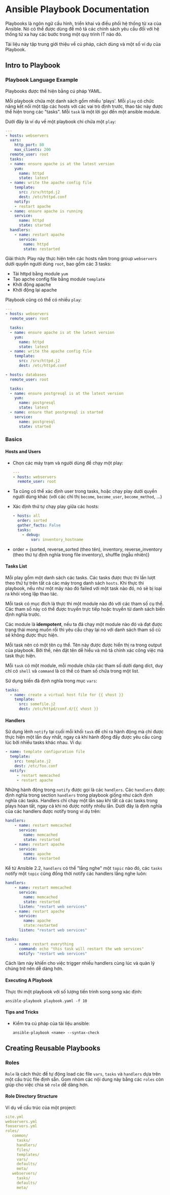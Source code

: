 # Ansible Playbook Documentation

Playbooks là ngôn ngữ cấu hình, triển khai và điều phối hệ thống từ xa của Ansible. Nó có thể được dùng để mô tả các chính sách yêu cầu đối với hệ thống từ xa hay các bước trong một quy trình IT nào đó.

Tài liệu này tập trung giới thiệu về cú pháp, cách dùng và một số ví dụ của Playbook.

## Intro to Playbook

### Playbook Language Example

Playbooks được thể hiện bằng cú pháp YAML.

Mỗi playbook chứa một danh sách gồm nhiều 'plays'. Mỗi `play` có chức năng kết nối một tập các hosts với các vai trò định trước, thao tác này được thể hiện trong các "tasks". Mỗi `task` là một lời gọi đến một ansible module.

Dưới đây là ví dụ về một playbook chỉ chứa một `play`:

```yaml
---
- hosts: webservers
  vars:
    http_port: 80
    max_clients: 200
  remote_user: root
  tasks:
  - name: ensure apache is at the latest version
    yum:
      name: httpd
      state: latest
  - name: write the apache config file
    template:
      src: /srv/httpd.j2
      dest: /etc/httpd.conf
    notify:
    - restart apache
  - name: ensure apache is running
    service:
      name: httpd
      state: started
  handlers:
    - name: restart apache
      service:
        name: httpd
        state: restarted
```

Giải thích: Play này thực hiện trên các hosts nằm trong group `webservers` dưới quyền người dùng `root`, bao gồm các 3 tasks:

*   Tải httpd bằng module `yum`
*   Tạo apche config file bằng module `template`
*   Khởi động apache
*   Khởi động lại apache

Playbook cũng có thể có nhiều `play`:

```yaml
---
- hosts: webservers
  remote_user: root

  tasks:
  - name: ensure apache is at the latest version
    yum:
      name: httpd
      state: latest
  - name: write the apache config file
    template:
      src: /srv/httpd.j2
      dest: /etc/httpd.conf

- hosts: databases
  remote_user: root

  tasks:
  - name: ensure postgresql is at the latest version
    yum:
      name: postgresql
      state: latest
  - name: ensure that postgresql is started
    service:
      name: postgresql
      state: started
```
### Basics

#### Hosts and Users

*   Chọn các máy trạm và người dùng để chạy một play:

    ```yaml
    ---
    - hosts: webservers
      remote_user: root
    ```
*   Ta cũng có thể xác định user trong tasks, hoặc chạy play dưới quyền người dùng khác (với các chỉ thị `become`, `become_user`, `become_method`, ...)

*   Xác định thứ tự chạy play giữa các hosts:

    ```yaml
    - hosts: all
      order: sorted
      gather_facts: False
      tasks:
        - debug:
            var: inventory_hostname
    ```
*   order = {sorted, reverse_sorted (theo tên), inventory, reverse_inventory (theo thứ tự định nghĩa trong file inventory), shuffle (ngẫu nhiên)}

#### Tasks List

Mỗi play gồm một danh sách các tasks. Các tasks được thực thi lần lượt theo thứ tự trên tất cả các máy trong danh sách `hosts`. Khi thực thi playbook, nếu như một máy nào đó failed với một task nào đó, nó sẽ bị loại ra khỏi vòng lặp thao tác.

Mỗi task có mục đích là thực thi một module nào đó với các tham số cụ thể. Các tham số này có thể được truyền trực tiếp hoặc truyền từ danh sách biến định nghĩa trước.

Các module là **idempotent**, nếu ta đã chạy một module nào đó và đạt được trạng thái mong muốn rồi thì yêu cầu chạy lại nó với danh sách tham số cũ sẽ không được thực hiện.

Mỗi task nên có một tên cụ thể. Tên này được được hiển thị ra trong output của playbook. Bởi thế, nên đặt tên dễ hiểu và mô tả chính xác công việc mà task thực hiện.

Mỗi `task` có một module, mỗi module chứa các tham số dưới dạng dict, duy chỉ có `shell` và `command` là có thể có tham số chứa trong một list.

Sử dụng biến đã định nghĩa trong mục `vars`:

```yaml
tasks:
  - name: create a virtual host file for {{ vhost }}
    template:
      src: somefile.j2
      dest: /etc/httpd/conf.d/{{ vhost }}
```

#### Handlers

Sử dụng lênh `notify` tại cuối mỗi khối `task` để chỉ ra hành động mà chỉ được thực hiện một lần duy nhất, ngay cả khi hành động đấy được yêu cầu cùng lúc bởi nhiều tasks khác nhau. Ví dụ:

```yaml
- name: template configuration file
  template:
    src: template.j2
    dest: /etc/foo.conf
  notify:
     - restart memcached
     - restart apache
```

Những hành động trong `notify` được gọi là các `handlers`. Các `handlers` được định nghĩa trong section `handlers` trong playbook giống như cách định nghĩa các tasks. Handlers chỉ chạy một lần sau khi tất cả các tasks trong plays hòan tất, ngay cả khi nó được notify nhiều lần. Dưới đây là định nghĩa của các handlers được notify trong ví dụ trên:

```yaml
handlers:
    - name: restart memcached
      service:
        name: memcached
        state: restarted
    - name: restart apache
      service:
        name: apache
        state: restarted
```

Kể từ Ansible 2.2, `handlers` có thể "lắng nghe" một `topic` nào đó, các `tasks` notify một `topic` cũng đồng thời notify các handlers lắng nghe luôn:

```yaml
handlers:
    - name: restart memcached
      service:
        name: memcached
        state: restarted
      listen: "restart web services"
    - name: restart apache
      service:
        name: apache
        state:restarted
      listen: "restart web services"

tasks:
    - name: restart everything
      command: echo "this task will restart the web services"
      notify: "restart web services"
```
Cách làm này khiến cho việc trigger nhiều handlers cùng lúc và quản lý chúng trở nên dễ dàng hơn.

#### Executing A Playbook

Thực thi một playbook với số lượng tiến trình song song xác định:

    ansible-playbook playbook.yaml -f 10

#### Tips and Tricks

*   Kiểm tra cú pháp của tài liệu ansible:

        ansible-playbook <name> --syntax-check

## Creating Reusable Playbooks

### Roles

`Role` là cách thức để tự động load các file `vars`, `tasks` và `handlers` dựa trên một cấu trúc file định sẵn. Gom nhóm các nội dung này bằng các `roles` còn giúp cho việc chia sẻ `role` dễ dàng hơn.

#### Role Directory Structure

Ví dụ về cấu trúc của một project:

```yaml
site.yml
webservers.yml
fooservers.yml
roles/
   common/
     tasks/
     handlers/
     files/
     templates/
     vars/
     defaults/
     meta/
   webservers/
     tasks/
     defaults/
     meta/
```

